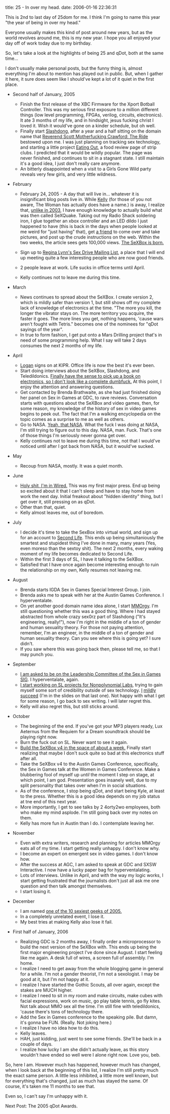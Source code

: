 title: 25 - In over my head.
date: 2006-01-16 22:36:31

This is 2nd to last day of 25dom for me. I think I'm going to name this year "the year of being in over my head."

Everyone usually makes this kind of post around new years, but as the world revolves around me, this is my new year. I hope you all enjoyed your day off of work today due to my birthday.

So, let's take a look at the highlights of being 25 and qDot, both at the same time...

I don't usually make personal posts, but the funny thing is, almost everything I'm about to mention has played out in public. But, when I gather it here, it sure does seem like I should've kept a lot of it quiet in the first place.

* Second half of January, 2005

  * Finish the first release of the XBC Firmware for the Xport Botball Controller. This was my serious first exposure to a million different things (low level programming, FPGAs, verilog, circuits, electronics). It ate 3 months of my life, and in hindsight, jesus fucking christ I loved it. Wish it would've gone on a kinder schedule, but oh well.
  * Finally start [Slashdong][1], after a year and a half sitting on the domain name that [Reverend Scott Motherfucking Crawford: The Ride][2] bestowed upon me. I was just planning on tracking sex technology, and starting a little project [Eating Out][3], a food review page of strip clubs. I predicted that it would be wildly popular. The page was never finished, and continues to sit in a stagnant state. I still maintain it's a good idea, I just don't really care anymore.
  * An bitterly disappointed when a visit to a Girls Gone Wild party reveals very few girls, and very little wildness.

* February

  * February 24, 2005 - A day that will live in... whatever it is insignificant blog posts live in. While [Kelly][4] (for those of you not aware, The Woman has actually does have a name.) is away, I realize that, [unlike in 2003][5], I have enough knowledge to actually build what was then called SeXQuake. Taking out my Radio Shack soldering iron, I glue together an xbox controller and an LED dildo I just happened to have (this is back in the days when people looked at me weird for "just having" that), get [a friend][6] to come over and take pictures, and post up the crude instructions on the web. Within the two weeks, the article sees gets 100,000 views. [The SeXBox is born.][7]
  * Sign up to [Regina Lynn's Sex Drive Mailing List][8], a place that I will end up meeting quite a few interesting people who are now good friends.

  * 2 people leave at work. Life sucks in office terms until April.
  * Kelly continues not to leave me during this time.

* March

  * News continues to spread about the SeXBox. I create version 2, which is mildly safer than version 1, but still shows off my complete lack of knowledge of electronics at the time. "The more you kill, the longer the vibrator stays on. The more territory you acquire, the faster it goes. The more lines you get, nothing happens, 'cause wars aren't fought with Tetris." becomes one of the nominees for "qDot sayings of the year".
  * In true to form fashion, I get put onto a Mars Drilling project that's in need of some programming help. What I say will take 2 days consumes the next 2 months of my life.

* April

  * [Logan][9] signs on at KIPR. Office life is now the best it's ever been.
  * Start doing interviews about the SeXBox, Slashdong, and Teledildonics. [Finally have the sense to pick up a book on electronics, so I don't look like a complete dumbfuck.][10] At this point, I enjoy the attention and answering questions.
  * Get contacted by Brenda Brathwaite, as she had just finished doing her panel on Sex in Games at GDC, to rave reviews. Conversation starts with questions about the SeXBox and video games, then, for some reason, my knowledge of the history of sex in video games begins to peek out. The fact that I'm a walking encyclopedia on the topic comes as a surprise to me as well as others.
  * Go to NASA. [Yeah, that NASA][11]. What the fuck I was doing at NASA, I'm still trying to figure out to this day. NASA, man. Fuck. That's one of those things I'm seriously never gonna get over.
  * Kelly continues not to leave me during this time, not that I would've noticed until after I got back from NASA, but it would've sucked.

* May

  * Recoup from NASA, mostly. It was a quiet month.

* June

  * [Holy shit, I'm in Wired.][12] This was my first major press. End up being so excited about it that I can't sleep and have to stay home from work the next day. Initial freakout about "hidden identity" thing, but I get over it, still pressing on as qDot.
  * Other than that, quiet.
  * Kelly almost leaves me, out of boredom.

* July

  * I decide it's time to take the SexBox into virtual world, and sign up for an account to [Second Life][13]. This ends up being simultaniously the smartest and stupidest thing I've done in many, many years (Yes, even moreso than the sextoy shit). The next 2 months, every waking moment of my life becomes dedicated to Second Life.
  * Within the first 3 days of SL, I have it talking to the SeXBox.
  * Satisfied that I have once again become interesting enough to ruin the relationship on my own, Kelly resumes not leaving me.

* August

  * Brenda starts IGDA Sex in Games Special Interest Group. I join.
  * Brenda asks me to speak with her at the Austin Games Conference. I hyperventalate.
  * On yet another good domain name idea alone, I start [MMOrgy][14]. I'm still questioning whether this was a good thing. Where I had stayed abstracted from whole crazy sex0rz part of Slashdong ("It's engineering, really!"), now I'm right in the middle of a ton of gender and human sexuality theory. For those not paying attention, remember, I'm an engineer, in the middle of a ton of gender and human sexuality theory. Can you see where this is going yet? I sure didn't.
  * If you saw where this was going back then, please tell me, so that I may punch you.

* September

  * [I am asked to be on the Leadership Committee of the Sex in Games SIG][15]. I hyperventalate, again.
  * [I start working on SL projects for Nonpolynomial Labs][16], trying to gain myself some sort of credibility outside of sex technology. [I][17] [mildly][18] [succeed][19] (I'm in the slides on that last one). Not happy with what I get for some reason, I go back to sex writing. I will later regret this.
  * Kelly will also regret this, but still sticks around.

* October

  * The beginning of the end. If you've got your MP3 players ready, Lux Aeternus from the Requiem for a Dream soundtrack should be playing right now.
  * Burn the fuck out on SL. Never want to see it again.
  * [Build the SeXBox v4 in the space of about a week.][20] Finally start realizing that maybe I don't suck quite so bad at this electronics stuff after all.
  * Take the SeXBox v4 to the Austin Games Conference, specifically, the Sex in Games talk at the Women in Games Conference. Make a blubbering fool of myself up *until* the moment I step on stage, at which point, I am god. Presentation goes insanely well, due to my split personality that takes over when I'm in social situations.
  * As of the conference, I stop being qDot, and start being Kyle, at least to the press. Whether this is a good idea depends on my job status at tne end of this next year.
  * More importantly, I get to see talks by 2 4orty2wo employees, both who make my mind asplode. I'm still going back over my notes on them.
  * Kelly has more fun in Austin than I do. I contemplate leaving her.

* November

  * Even with extra writers, research and planning for articles MMOrgy eats all of my time. I start getting really unhappy. I don't know why.
  * I become an expert on emergent sex in video games. I don't know how.
  * After the success at AGC, I am asked to speak at GDC and SXSW Interactive. I now have a lucky paper bag for hyperventalating.
  * Lots of interviews. Unlike in April, and with the way my logic works, I start getting frustrated that the journalists don't just all ask me one question and then talk amongst themselves.
  * I start losing it.

* December

  * I am named [one of the 10 sexiest geeks of 2005.][21]
  * In a completely unrelated event, I lose it.
  * My best tries at making Kelly also lose it fail. 

* First half of January, 2006

  * Realizing GDC is 2 months away, I finally order a microprocessor to build the next version of the SeXBox with. This ends up being the first major engineering project I've done since August. I start feeling like me again. A desk full of wires, a screen full of assembly. I'm home.
  * I realize I need to get away from the whole blogging game in general for a while. I'm not a gender theorist, I'm not a sexologist. I may be good at it, but I'm not happy at it.
  * I realize I have started the Gothic Scouts, all over again, except the stakes are MUCH higher.
  * I realize I need to sit in my room and make circuits, make cubes with facial expressions, work on music, go play table tennis, go fly kites. Not talk about MMO sex all the time. I'm still fine with teledildonics, 'cause there's tons of technology there.
  * Add the Sex in Games conference to the speaking pile. But damn, it's gonna be FUN. (Really. Not joking here.)
  * I realize I have no idea how to do this.
  * Kelly leaves.
  * HAH, just kidding, just went to see some friends. She'll be back in a couple of days.
  * I realize how lucky I am she didn't actually leave, as this story wouldn't have ended so well were I alone right now. Love you, beb.

So, here I am. However much has happened, however much has changed, when I look back at the beginning of this list, I realize I'm still pretty much the exact same person. A little less inhibited, a little more well known, but for everything that's changed, just as much has stayed the same. Of course, it's taken me 11 months to see that.

Even so, I can't say I'm unhappy with it. 

Next Post: The 2005 qDot Awards.

   [1]: http://www.slashdong.org
   [2]: http://www.mybigblackcock.com
   [3]: http://www.slashdong.org/eatingout/
   [4]: http://subgirl.livejournal.com
   [5]: http://www.livejournal.com/users/qdot/39563.html
   [6]: http://louderthangod.livejournal.com
   [7]: http://www.slashdong.org/content/projects/diy_sex_toys_and_teledildonics/sexbox_using_fo.php
   [8]: http://blog.wired.com/sex/
   [9]: http://lo5an.livejournal.com
   [10]: http://www.amazon.com/gp/product/0071360573/102-5163427-6251347?v=glance&n=283155
   [11]: http://www.deathbots.com/albums/TripToNASAAmes/VerticalFlightSim.highlight.jpg
   [12]: http://www.wired.com/news/culture/0,1284,67719,00.html
   [13]: http://www.secondlife.com
   [14]: http://www.mmorgy.com
   [15]: http://www.igda.org/sex/archives/2005/09/kyle_machulis_j.html
   [16]: http://www.nonpolynomial.com/content/projects.php
   [17]: http://etecok.com/nedc/WildWest.html
   [18]: http://secondlife.blogs.com/nwn/2005/10/_on_a_bicycle_b.html
   [19]: http://events.ccc.de/congress/2005/fahrplan/events/931.en.html
   [20]: http://www.slashdong.org/content/projects/diy_sex_toys_and_teledildonics/sexboxv4.php
   [21]: http://www.tinynibbles.com/blogarchives/2005/12/top_ten_sexiest.html

